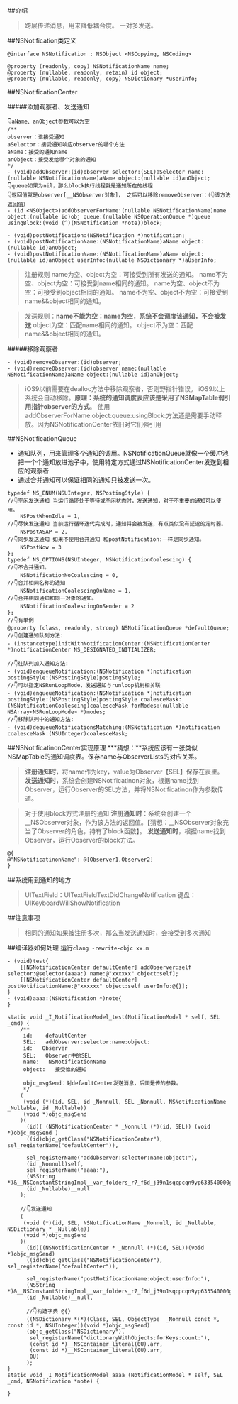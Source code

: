 ##介绍
>跨层传递消息，用来降低耦合度。
一对多发送。

##NSNotification类定义
```
@interface NSNotification : NSObject <NSCopying, NSCoding>

@property (readonly, copy) NSNotificationName name;
@property (nullable, readonly, retain) id object;
@property (nullable, readonly, copy) NSDictionary *userInfo;
```

##NSNotificationCenter

#####添加观察者、发送通知
```
👇aName、anObject参数可以为空
/**
observer：谁接受通知
aSelector：接受通知响应observer的哪个方法
aName：接受的通知name
anObject：接受发给哪个对象的通知
*/
- (void)addObserver:(id)observer selector:(SEL)aSelector name:(nullable NSNotificationName)aName object:(nullable id)anObject;
👇queue如果为nil，那么block执行线程就是通知所在的线程
👇返回值就是observer[__NSObserver对象]， 之后可以移除removeObserver：（👇该方法返回值）
- (id <NSObject>)addObserverForName:(nullable NSNotificationName)name object:(nullable id)obj queue:(nullable NSOperationQueue *)queue usingBlock:(void (^)(NSNotification *note))block;

- (void)postNotification:(NSNotification *)notification;
- (void)postNotificationName:(NSNotificationName)aName object:(nullable id)anObject;
- (void)postNotificationName:(NSNotificationName)aName object:(nullable id)anObject userInfo:(nullable NSDictionary *)aUserInfo;
```
>注册规则
name为空、object为空：可接受到所有发送的通知。
name不为空、object为空：可接受到name相同的通知。
name为空、object不为空：可接受到object相同的通知。
name不为空、object不为空：可接受到name&&object相同的通知。

>发送规则：**name不能为空：name为空，系统不会调度该通知，不会被发送**
object为空：匹配name相同的通知。
object不为空：匹配name&&object相同的通知。

#####移除观察者
```
- (void)removeObserver:(id)observer;
- (void)removeObserver:(id)observer name:(nullable NSNotificationName)aName object:(nullable id)anObject;
```
>iOS9以前需要在dealloc方法中移除观察者，否则野指针错误。
iOS9以上系统会自动移除。**原理：系统的通知调度表应该是采用了NSMapTable弱引用指针observer的方式**。
使用addObserverForName:object:queue:usingBlock:方法还是需要手动释放。因为NSNotificationCenter依旧对它们强引用

##NSNotificationQueue
- 通知队列，用来管理多个通知的调用。NSNotificationQueue就像一个缓冲池把一个个通知放进池子中，使用特定方式通过NSNotificationCenter发送到相应的观察者
- 通过合并通知可以保证相同的通知只被发送一次。
```
typedef NS_ENUM(NSUInteger, NSPostingStyle) {
//👇空闲发送通知 当运行循环处于等待或空闲状态时，发送通知，对于不重要的通知可以使用。
    NSPostWhenIdle = 1,
//👇尽快发送通知 当前运行循环迭代完成时，通知将会被发送，有点类似没有延迟的定时器。
    NSPostASAP = 2,
//👇同步发送通知 如果不使用合并通知 和postNotification:一样是同步通知。
    NSPostNow = 3
};
typedef NS_OPTIONS(NSUInteger, NSNotificationCoalescing) {
//👇不合并通知。
    NSNotificationNoCoalescing = 0,
//👇合并相同名称的通知
    NSNotificationCoalescingOnName = 1,
//👇合并相同通知和同一对象的通知。
    NSNotificationCoalescingOnSender = 2
};
//👇有单例
@property (class, readonly, strong) NSNotificationQueue *defaultQueue;
//👇创建通知队列方法:
- (instancetype)initWithNotificationCenter:(NSNotificationCenter *)notificationCenter NS_DESIGNATED_INITIALIZER;

//👇往队列加入通知方法:
- (void)enqueueNotification:(NSNotification *)notification postingStyle:(NSPostingStyle)postingStyle;
//👇可以指定NSRunLoopMode，发送通知与runloop机制相关联
- (void)enqueueNotification:(NSNotification *)notification postingStyle:(NSPostingStyle)postingStyle coalesceMask:(NSNotificationCoalescing)coalesceMask forModes:(nullable NSArray<NSRunLoopMode> *)modes;
//👇移除队列中的通知方法:
- (void)dequeueNotificationsMatching:(NSNotification *)notification coalesceMask:(NSUInteger)coalesceMask;
```

##NSNotificatinonCenter实现原理
***猜想：**系统应该有一张类似NSMapTable的通知调度表。保存name与ObserverLists的对应关系。
>**注册通知时**，将name作为key，value为Observer【SEL】保存在表里。
**发送通知时**，系统会创建NSNotificatinon对象，根据name找到Observer，运行Observer的SEL方法，并将NSNotificatinon作为参数传递。

>对于使用block方式注册的通知
**注册通知时**：系统会创建一个__NSObserver对象，作为该方法的返回值。【猜想：__NSObserver对象充当了Observer的角色，持有了block函数】。
**发送通知时**，根据name找到Observer，运行Observer的block方法。
```
@{
@"NSNotificatinonName": @[Observer1,Observer2]
}
```

##系统用到通知的地方
>UITextField：UITextFieldTextDidChangeNotification
键盘：UIKeyboardWillShowNotification

##注意事项
>相同的通知如果被注册多次，那么当发送通知时，会接受到多次通知

##编译器如何处理
运行`clang -rewrite-objc xx.m`
```
- (void)test{
    [[NSNotificationCenter defaultCenter] addObserver:self selector:@selector(aaaa:) name:@"xxxxxx" object:self];
    [[NSNotificationCenter defaultCenter] postNotificationName:@"xxxxxx" object:self userInfo:@{}];
}
- (void)aaaa:(NSNotification *)note{
}
```
```
static void _I_NotificationModel_test(NotificationModel * self, SEL _cmd) {
    /**
     id:    defaultCenter
     SEL:   addObserver:selector:name:object:
     id:   Observer
     SEL:   Observer中的SEL
     name:   NSNotificationName
     object:   接受谁的通知
     
     objc_msgSend：对defaultCenter发送消息，后面是传的参数。
     */
    (
     (void (*)(id, SEL, id _Nonnull, SEL _Nonnull, NSNotificationName _Nullable, id _Nullable))
     (void *)objc_msgSend
    )(
      (id)( (NSNotificationCenter * _Nonnull (*)(id, SEL)) (void *)objc_msgSend )
      ((id)objc_getClass("NSNotificationCenter"), sel_registerName("defaultCenter")),
      
      sel_registerName("addObserver:selector:name:object:"),
      (id _Nonnull)self,
      sel_registerName("aaaa:"),
      (NSString *)&__NSConstantStringImpl__var_folders_r7_f6d_j39n1sqcpcqn9yp633540000gn_T_NotificationModel_dc2454_mi_0,
      (id _Nullable)__null
    );

    //👇发送通知
    (
     (void (*)(id, SEL, NSNotificationName _Nonnull, id _Nullable, NSDictionary * _Nullable))
     (void *)objc_msgSend
    )(
      (id)((NSNotificationCenter * _Nonnull (*)(id, SEL))(void *)objc_msgSend)
      ((id)objc_getClass("NSNotificationCenter"), sel_registerName("defaultCenter")),
      
      sel_registerName("postNotificationName:object:userInfo:"),
      (NSString *)&__NSConstantStringImpl__var_folders_r7_f6d_j39n1sqcpcqn9yp633540000gn_T_NotificationModel_dc2454_mi_1,
      (id _Nullable)__null,
      
      //👇构造字典 @{}
      ((NSDictionary *(*)(Class, SEL, ObjectType  _Nonnull const *, const id *, NSUInteger))(void *)objc_msgSend)
      (objc_getClass("NSDictionary"),
       sel_registerName("dictionaryWithObjects:forKeys:count:"),
       (const id *)__NSContainer_literal(0U).arr,
       (const id *)__NSContainer_literal(0U).arr,
       0U)
      );
}
static void _I_NotificationModel_aaaa_(NotificationModel * self, SEL _cmd, NSNotification *note) {

}
```
